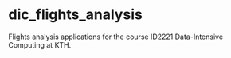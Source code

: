 # dic_flights_analysis
Flights analysis applications for the course ID2221 Data-Intensive Computing at KTH.

